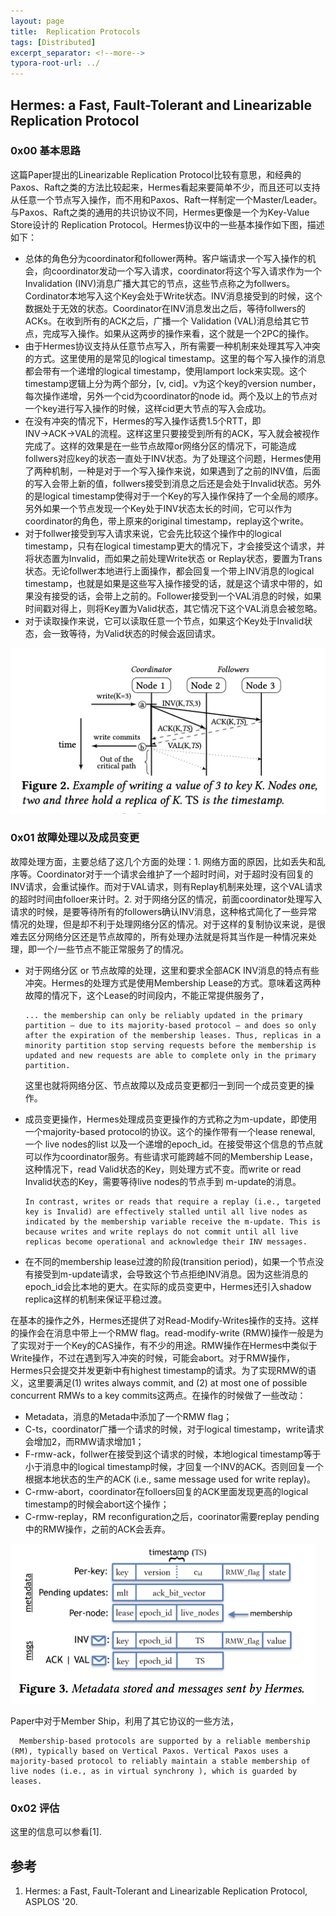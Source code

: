 ```yaml
---
layout: page
title:  Replication Protocols
tags: [Distributed]
excerpt_separator: <!--more-->
typora-root-url: ../
---
```


## Hermes: a Fast, Fault-Tolerant and Linearizable Replication Protocol

### 0x00 基本思路

 这篇Paper提出的Linearizable Replication Protocol比较有意思，和经典的Paxos、Raft之类的方法比较起来，Hermes看起来要简单不少，而且还可以支持从任意一个节点写入操作，而不用和Paxos、Raft一样制定一个Master/Leader。与Paxos、Raft之类的通用的共识协议不同，Hermes更像是一个为Key-Value Store设计的 Replication Protocol。Hermes协议中的一些基本操作如下图，描述如下：

* 总体的角色分为coordinator和follower两种。客户端请求一个写入操作的机会，向coordinator发动一个写入请求，coordinator将这个写入请求作为一个 Invalidation (INV)消息广播大其它的节点，这些节点称之为follwers。Cordinator本地写入这个Key会处于Write状态。INV消息接受到的时候，这个数据处于无效的状态。Coordinator在INV消息发出之后，等待follwers的ACKs。在收到所有的ACK之后，广播一个 Validation (VAL)消息给其它节点，完成写入操作。如果从这两步的操作来看，这个就是一个2PC的操作。
* 由于Hermes协议支持从任意节点写入，所有需要一种机制来处理其写入冲突的方式。这里使用的是常见的logical timestamp。这里的每个写入操作的消息都会带有一个递增的logical timestamp，使用lamport lock来实现。这个timestamp逻辑上分为两个部分，[v, cid]。v为这个key的version number，每次操作递增，另外一个cid为coordinator的node id。两个及以上的节点对一个key进行写入操作的时候，这样cid更大节点的写入会成功。
* 在没有冲突的情况下，Hermes的写入操作话费1.5个RTT，即INV→ACK→VAL的流程。这样这里只要接受到所有的ACK，写入就会被视作完成了。这样的效果是在一些节点故障or网络分区的情况下，可能造成follwers对应key的状态一直处于INV状态。为了处理这个问题，Hermes使用了两种机制，一种是对于一个写入操作来说，如果遇到了之前的INV值，后面的写入会带上新的值，follwers接受到消息之后还是会处于Invalid状态。另外的是logical timestamp使得对于一个Key的写入操作保持了一个全局的顺序。另外如果一个节点发现一个Key处于INV状态太长的时间，它可以作为coordinator的角色，带上原来的original timestamp，replay这个write。
* 对于follwer接受到写入请求来说，它会先比较这个操作中的logical timestamp，只有在logical timestamp更大的情况下，才会接受这个请求，并将状态置为Invalid，而如果之前处理Write状态 or Replay状态，要置为Trans状态。无论follwer本地进行上面操作，都会回复一个带上INV消息的logical timestamp，也就是如果是这些写入操作接受的话，就是这个请求中带的，如果没有接受的话，会带上之前的。Follower接受到一个VAL消息的时候，如果时间戳对得上，则将Key置为Valid状态，其它情况下这个VAL消息会被忽略。
* 对于读取操作来说，它可以读取任意一个节点，如果这个Key处于Invalid状态，会一致等待，为Valid状态的时候会返回请求。

![](/assets/png/hermes-write.png)

### 0x01 故障处理以及成员变更

  故障处理方面，主要总结了这几个方面的处理：1. 网络方面的原因，比如丢失和乱序等。Coordinator对于一个请求会维护了一个超时时间，对于超时没有回复的INV请求，会重试操作。而对于VAL请求，则有Replay机制来处理，这个VAL请求的超时时间由folloer来计时。2. 对于网络分区的情况，前面coordinator处理写入请求的时候，是要等待所有的followers确认INV消息，这种格式简化了一些异常情况的处理，但是却不利于处理网络分区的情况。对于这样的复制协议来说，是很难去区分网络分区还是节点故障的，所有处理办法就是将其当作是一种情况来处理，即一个/一些节点不能正常服务了的情况。

* 对于网络分区 or 节点故障的处理，这里和要求全部ACK INV消息的特点有些冲突。Hermes的处理方式是使用Membership Lease的方式。意味着这两种故障的情况下，这个Lease的时间段内，不能正常提供服务了，

  ```
  ... the membership can only be reliably updated in the primary partition – due to its majority-based protocol – and does so only after the expiration of the membership leases. Thus, replicas in a minority partition stop serving requests before the membership is updated and new requests are able to complete only in the primary partition.
  ```

  这里也就将网络分区、节点故障以及成员变更都归一到同一个成员变更的操作。

* 成员变更操作，Hermes处理成员变更操作的方式称之为m-update，即使用一个majority-based protocol的协议。这个的操作带有一个lease renewal, 一个 live nodes的list 以及一个递增的epoch_id。在接受带这个信息的节点就可以作为coordinator服务。有些请求可能跨越不同的Membership Lease，这种情况下，read Valid状态的Key，则处理方式不变。而write or read Invalid状态的Key，需要等待live nodes的节点手到 m-update的消息。

  ```
  In contrast, writes or reads that require a replay (i.e., targeted key is Invalid) are effectively stalled until all live nodes as indicated by the membership variable receive the m-update. This is because writes and write replays do not commit until all live replicas become operational and acknowledge their INV messages.
  ```

* 在不同的membership lease过渡的阶段(transition period)，如果一个节点没有接受到m-update请求，会导致这个节点拒绝INV消息。因为这些消息的epoch_id会比本地的更大。在实际的成员变更中，Hermes还引入shadow replica这样的机制来保证平稳过渡。

在基本的操作之外，Hermes还提供了对Read-Modify-Writes操作的支持。这样的操作会在消息中带上一个RMW flag。read-modify-write (RMW)操作一般是为了实现对于一个Key的CAS操作，有不少的用途。RMW操作在Hermes中类似于Write操作，不过在遇到写入冲突的时候，可能会abort。对于RMW操作，Hermes只会提交并发更新中有highest timestamp的请求。为了实现RMW的语义，这里要满足(1) writes always commit, and (2) at most one of possible concurrent RMWs to a key commits这两点。在操作的时候做了一些改动：

* Metadata，消息的Metada中添加了一个RMW flag；
* C-ts，coordinator广播一个请求的时候，对于logical timestamp，write请求会增加2，而RMW请求增加1；
* F-rmw-ack，follwer在接受到这个请求的时候，本地logical timestamp等于小于消息中的logical timestamp时候，才回复一个INV的ACK。否则回复一个根据本地状态的生产的ACK (i.e., same message used for write replay)。
* C-rmw-abort，coordinator在folloers回复的ACK里面发现更高的logical timestamp的时候会abort这个操作；
* C-rmw-replay，RM reconfiguration之后，coorinator需要replay pending中的RMW操作，之前的ACK会丢弃。

![](/assets/png/hermes-message.png)

Paper中对于Member Ship，利用了其它协议的一些方法，

```
  Membership-based protocols are supported by a reliable membership (RM), typically based on Vertical Paxos. Vertical Paxos uses a majority-based protocol to reliably maintain a stable membership of live nodes (i.e., as in virtual synchrony ), which is guarded by leases. 
```

### 0x02 评估

 这里的信息可以参看[1].

## 参考

1. Hermes: a Fast, Fault-Tolerant and Linearizable Replication Protocol, ASPLOS '20.

